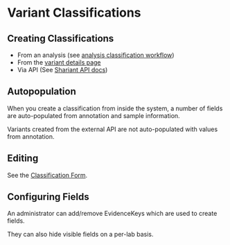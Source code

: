 # Variant Classifications

## Creating Classifications

* From an analysis (see [analysis classification workflow](../analysis/analysis_classification.md))
* From the [variant details page](../annotation/variant_details.md)
* Via API (See [Shariant API docs](https://shariant.readthedocs.io/en/latest/integration/api/classification_post.html))

## Autopopulation

When you create a classification from inside the system, a number of fields are auto-populated from annotation and sample information.

Variants created from the external API are not auto-populated with values from annotation. 

## Editing

See the [Classification Form](variant_classification_form).

## Configuring Fields

An administrator can add/remove EvidenceKeys which are used to create fields.

They can also hide visible fields on a per-lab basis. 